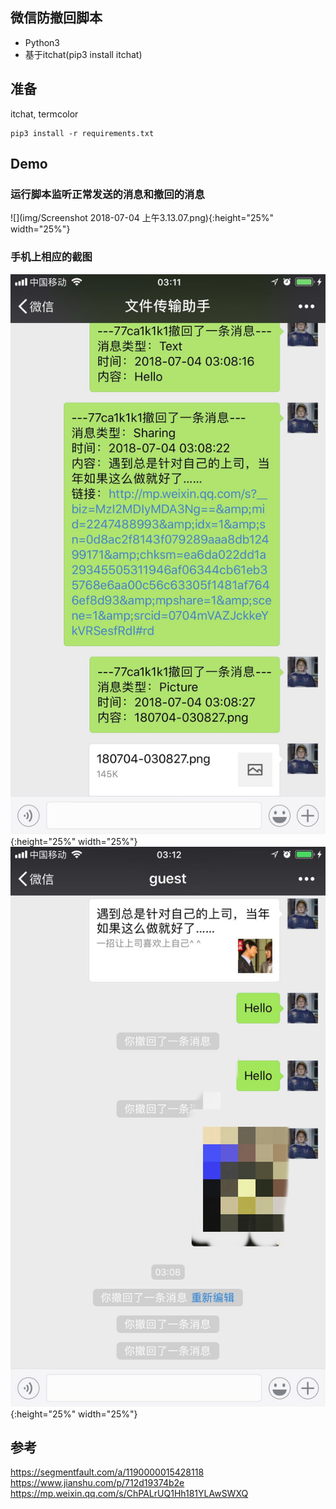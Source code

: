 ## 微信防撤回脚本
- Python3
- 基于itchat(pip3 install itchat)

## 准备
itchat, termcolor
```
pip3 install -r requirements.txt
```

## Demo
### 运行脚本监听正常发送的消息和撤回的消息
![](img/Screenshot 2018-07-04 上午3.13.07.png){:height="25%" width="25%"}
### 手机上相应的截图
![](img/180704-033918.png){:height="25%" width="25%"}
![](img/180704-033944.png){:height="25%" width="25%"}

## 参考
https://segmentfault.com/a/1190000015428118
https://www.jianshu.com/p/712d19374b2e
https://mp.weixin.qq.com/s/ChPALrUQ1Hh181YLAwSWXQ
